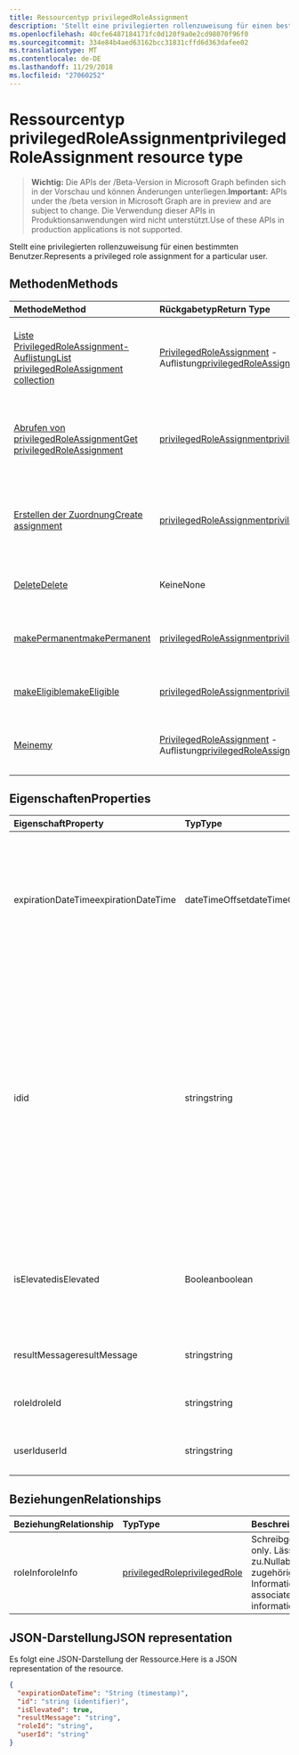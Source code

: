 ```yaml
---
title: Ressourcentyp privilegedRoleAssignment
description: 'Stellt eine privilegierten rollenzuweisung für einen bestimmten Benutzer. '
ms.openlocfilehash: 40cfe6487184171fc0d120f9a0e2cd98070f96f0
ms.sourcegitcommit: 334e84b4aed63162bcc31831cffd6d363dafee02
ms.translationtype: MT
ms.contentlocale: de-DE
ms.lasthandoff: 11/29/2018
ms.locfileid: "27060252"
---
```

# <a name="privilegedroleassignment-resource-type"></a><span data-ttu-id="66572-103">Ressourcentyp privilegedRoleAssignment</span><span class="sxs-lookup"><span data-stu-id="66572-103">privilegedRoleAssignment resource type</span></span>

> <span data-ttu-id="66572-104">**Wichtig:** Die APIs der /Beta-Version in Microsoft Graph befinden sich in der Vorschau und können Änderungen unterliegen.</span><span class="sxs-lookup"><span data-stu-id="66572-104">**Important:** APIs under the /beta version in Microsoft Graph are in preview and are subject to change.</span></span> <span data-ttu-id="66572-105">Die Verwendung dieser APIs in Produktionsanwendungen wird nicht unterstützt.</span><span class="sxs-lookup"><span data-stu-id="66572-105">Use of these APIs in production applications is not supported.</span></span>

<span data-ttu-id="66572-106">Stellt eine privilegierten rollenzuweisung für einen bestimmten Benutzer.</span><span class="sxs-lookup"><span data-stu-id="66572-106">Represents a privileged role assignment for a particular user.</span></span> 


## <a name="methods"></a><span data-ttu-id="66572-107">Methoden</span><span class="sxs-lookup"><span data-stu-id="66572-107">Methods</span></span>

| <span data-ttu-id="66572-108">Methode</span><span class="sxs-lookup"><span data-stu-id="66572-108">Method</span></span>           | <span data-ttu-id="66572-109">Rückgabetyp</span><span class="sxs-lookup"><span data-stu-id="66572-109">Return Type</span></span>    |<span data-ttu-id="66572-110">Beschreibung</span><span class="sxs-lookup"><span data-stu-id="66572-110">Description</span></span>|
|:---------------|:--------|:----------|
|[<span data-ttu-id="66572-111">Liste PrivilegedRoleAssignment-Auflistung</span><span class="sxs-lookup"><span data-stu-id="66572-111">List privilegedRoleAssignment collection</span></span>](../api/privilegedroleassignment-list.md) | <span data-ttu-id="66572-112">[PrivilegedRoleAssignment](privilegedroleassignment.md) -Auflistung</span><span class="sxs-lookup"><span data-stu-id="66572-112">[privilegedRoleAssignment](privilegedroleassignment.md) collection</span></span>|<span data-ttu-id="66572-113">Rufen Sie die Auflistung von PrivilegedRoleAssignment-Objekten.</span><span class="sxs-lookup"><span data-stu-id="66572-113">Get the collection of privilegedRoleAssignment objects.</span></span>|
|[<span data-ttu-id="66572-114">Abrufen von privilegedRoleAssignment</span><span class="sxs-lookup"><span data-stu-id="66572-114">Get privilegedRoleAssignment</span></span>](../api/privilegedroleassignment-get.md) | [<span data-ttu-id="66572-115">privilegedRoleAssignment</span><span class="sxs-lookup"><span data-stu-id="66572-115">privilegedRoleAssignment</span></span>](privilegedroleassignment.md) |<span data-ttu-id="66572-116">Lesen Sie Eigenschaften und Beziehungen des PrivilegedRoleAssignment-Objekts.</span><span class="sxs-lookup"><span data-stu-id="66572-116">Read properties and relationships of privilegedRoleAssignment object.</span></span>|
|[<span data-ttu-id="66572-117">Erstellen der Zuordnung</span><span class="sxs-lookup"><span data-stu-id="66572-117">Create assignment</span></span>](../api/privilegedroleassignment-post-privilegedroleassignments.md) |[<span data-ttu-id="66572-118">privilegedRoleAssignment</span><span class="sxs-lookup"><span data-stu-id="66572-118">privilegedRoleAssignment</span></span>](privilegedroleassignment.md)| <span data-ttu-id="66572-119">Erstellen Sie eine neue Zuordnung, indem Sie das Veröffentlichen in der Assignments-Auflistung.</span><span class="sxs-lookup"><span data-stu-id="66572-119">Create a new assignment by posting to the assignments collection.</span></span>|
|[<span data-ttu-id="66572-120">Delete</span><span class="sxs-lookup"><span data-stu-id="66572-120">Delete</span></span>](../api/privilegedroleassignment-delete.md) | <span data-ttu-id="66572-121">Keine</span><span class="sxs-lookup"><span data-stu-id="66572-121">None</span></span> |<span data-ttu-id="66572-122">PrivilegedRoleAssignment-Objekt zu löschen.</span><span class="sxs-lookup"><span data-stu-id="66572-122">Delete privilegedRoleAssignment object.</span></span> |
|[<span data-ttu-id="66572-123">makePermanent</span><span class="sxs-lookup"><span data-stu-id="66572-123">makePermanent</span></span>](../api/privilegedroleassignment-makepermanent.md)|[<span data-ttu-id="66572-124">privilegedRoleAssignment</span><span class="sxs-lookup"><span data-stu-id="66572-124">privilegedRoleAssignment</span></span>](privilegedroleassignment.md)|<span data-ttu-id="66572-125">Stellen Sie die rollenzuweisung als dauerhaft entfernt.</span><span class="sxs-lookup"><span data-stu-id="66572-125">Make the role assignment as permanent.</span></span>|
|[<span data-ttu-id="66572-126">makeEligible</span><span class="sxs-lookup"><span data-stu-id="66572-126">makeEligible</span></span>](../api/privilegedroleassignment-makeeligible.md)|[<span data-ttu-id="66572-127">privilegedRoleAssignment</span><span class="sxs-lookup"><span data-stu-id="66572-127">privilegedRoleAssignment</span></span>](privilegedroleassignment.md)|<span data-ttu-id="66572-128">Stellen Sie die rollenzuweisung als geeignet.</span><span class="sxs-lookup"><span data-stu-id="66572-128">Make the role assignment as eligible.</span></span>|
|[<span data-ttu-id="66572-129">Meine</span><span class="sxs-lookup"><span data-stu-id="66572-129">my</span></span>](../api/privilegedroleassignment-my.md)|<span data-ttu-id="66572-130">[PrivilegedRoleAssignment](privilegedroleassignment.md) -Auflistung</span><span class="sxs-lookup"><span data-stu-id="66572-130">[privilegedRoleAssignment](privilegedroleassignment.md) collection</span></span>|<span data-ttu-id="66572-131">Abrufen des aktuellen Benutzers privilegierten rollenzuweisungen.</span><span class="sxs-lookup"><span data-stu-id="66572-131">Get the current user's privileged role assignments.</span></span>|

## <a name="properties"></a><span data-ttu-id="66572-132">Eigenschaften</span><span class="sxs-lookup"><span data-stu-id="66572-132">Properties</span></span>
| <span data-ttu-id="66572-133">Eigenschaft</span><span class="sxs-lookup"><span data-stu-id="66572-133">Property</span></span>     | <span data-ttu-id="66572-134">Typ</span><span class="sxs-lookup"><span data-stu-id="66572-134">Type</span></span>   |<span data-ttu-id="66572-135">Beschreibung</span><span class="sxs-lookup"><span data-stu-id="66572-135">Description</span></span>|
|:---------------|:--------|:----------|
|<span data-ttu-id="66572-136">expirationDateTime</span><span class="sxs-lookup"><span data-stu-id="66572-136">expirationDateTime</span></span>|<span data-ttu-id="66572-137">dateTimeOffset</span><span class="sxs-lookup"><span data-stu-id="66572-137">dateTimeOffset</span></span>|<span data-ttu-id="66572-138">Die UTC-DateTime, die temporäre privilegierten rollenzuweisung abgelaufen sein wird.</span><span class="sxs-lookup"><span data-stu-id="66572-138">The UTC DateTime when the temporary privileged role assignment will be expired.</span></span> <span data-ttu-id="66572-139">Für permanente rollenzuweisung ist der Wert null.</span><span class="sxs-lookup"><span data-stu-id="66572-139">For permanent role assignment, the value is null.</span></span>|
|<span data-ttu-id="66572-140">id</span><span class="sxs-lookup"><span data-stu-id="66572-140">id</span></span>|<span data-ttu-id="66572-141">string</span><span class="sxs-lookup"><span data-stu-id="66572-141">string</span></span>| <span data-ttu-id="66572-142">Der eindeutige Bezeichner für die privilegierten rollenzuweisung.</span><span class="sxs-lookup"><span data-stu-id="66572-142">The unique identifier for the privileged role assignment.</span></span> <span data-ttu-id="66572-143">Schreibgeschützt.</span><span class="sxs-lookup"><span data-stu-id="66572-143">Read-only.</span></span> <span data-ttu-id="66572-144">Es ist im Format "UserId_roleId", wobei Benutzer-ID ist die GUID-Zeichenfolge für Azure AD-Benutzer-Id und RoleId ist die GUID für Azure Administrator Rollen-Id-Zeichenfolge.</span><span class="sxs-lookup"><span data-stu-id="66572-144">It is in the format of 'userId_roleId', where userId is the GUID string for Azure AD user id, and roleId is the GUID string for Azure administrator role id.</span></span>|
|<span data-ttu-id="66572-145">isElevated</span><span class="sxs-lookup"><span data-stu-id="66572-145">isElevated</span></span>|<span data-ttu-id="66572-146">Boolean</span><span class="sxs-lookup"><span data-stu-id="66572-146">boolean</span></span>|<span data-ttu-id="66572-147">**true,** Wenn die rollenzuweisung aktiviert ist.</span><span class="sxs-lookup"><span data-stu-id="66572-147">**true** if the role assignment is activated.</span></span> <span data-ttu-id="66572-148">**false,** Wenn die rollenzuweisung deaktiviert wird.</span><span class="sxs-lookup"><span data-stu-id="66572-148">**false** if the role assignment is deactivated.</span></span>|
|<span data-ttu-id="66572-149">resultMessage</span><span class="sxs-lookup"><span data-stu-id="66572-149">resultMessage</span></span>|<span data-ttu-id="66572-150">string</span><span class="sxs-lookup"><span data-stu-id="66572-150">string</span></span>|<span data-ttu-id="66572-151">Ergebnisnachricht vom Dienst festgelegt.</span><span class="sxs-lookup"><span data-stu-id="66572-151">Result message set by the service.</span></span>|
|<span data-ttu-id="66572-152">roleId</span><span class="sxs-lookup"><span data-stu-id="66572-152">roleId</span></span>|<span data-ttu-id="66572-153">string</span><span class="sxs-lookup"><span data-stu-id="66572-153">string</span></span>|<span data-ttu-id="66572-154">Rollenbezeichner.</span><span class="sxs-lookup"><span data-stu-id="66572-154">Role identifier.</span></span> <span data-ttu-id="66572-155">Im Zeichenformat GUID.</span><span class="sxs-lookup"><span data-stu-id="66572-155">In GUID string format.</span></span>|
|<span data-ttu-id="66572-156">userId</span><span class="sxs-lookup"><span data-stu-id="66572-156">userId</span></span>|<span data-ttu-id="66572-157">string</span><span class="sxs-lookup"><span data-stu-id="66572-157">string</span></span>|<span data-ttu-id="66572-158">Benutzer-ID.</span><span class="sxs-lookup"><span data-stu-id="66572-158">User identifier.</span></span> <span data-ttu-id="66572-159">Im Zeichenformat GUID.</span><span class="sxs-lookup"><span data-stu-id="66572-159">In GUID string format.</span></span>|

## <a name="relationships"></a><span data-ttu-id="66572-160">Beziehungen</span><span class="sxs-lookup"><span data-stu-id="66572-160">Relationships</span></span>
| <span data-ttu-id="66572-161">Beziehung</span><span class="sxs-lookup"><span data-stu-id="66572-161">Relationship</span></span> | <span data-ttu-id="66572-162">Typ</span><span class="sxs-lookup"><span data-stu-id="66572-162">Type</span></span>   |<span data-ttu-id="66572-163">Beschreibung</span><span class="sxs-lookup"><span data-stu-id="66572-163">Description</span></span>|
|:---------------|:--------|:----------|
|<span data-ttu-id="66572-164">roleInfo</span><span class="sxs-lookup"><span data-stu-id="66572-164">roleInfo</span></span>|[<span data-ttu-id="66572-165">privilegedRole</span><span class="sxs-lookup"><span data-stu-id="66572-165">privilegedRole</span></span>](privilegedrole.md)| <span data-ttu-id="66572-166">Schreibgeschützt.</span><span class="sxs-lookup"><span data-stu-id="66572-166">Read-only.</span></span> <span data-ttu-id="66572-167">Lässt Nullwerte zu.</span><span class="sxs-lookup"><span data-stu-id="66572-167">Nullable.</span></span> <span data-ttu-id="66572-168">Die zugehörige Rolle-Informationen.</span><span class="sxs-lookup"><span data-stu-id="66572-168">The associated role information.</span></span>|

## <a name="json-representation"></a><span data-ttu-id="66572-169">JSON-Darstellung</span><span class="sxs-lookup"><span data-stu-id="66572-169">JSON representation</span></span>

<span data-ttu-id="66572-170">Es folgt eine JSON-Darstellung der Ressource.</span><span class="sxs-lookup"><span data-stu-id="66572-170">Here is a JSON representation of the resource.</span></span>

<!-- {
  "blockType": "resource",
  "optionalProperties": [

  ],
  "@odata.type": "microsoft.graph.privilegedRoleAssignment"
}-->

```json
{
  "expirationDateTime": "String (timestamp)",
  "id": "string (identifier)",
  "isElevated": true,
  "resultMessage": "string",
  "roleId": "string",
  "userId": "string"
}

```

<!-- uuid: 8fcb5dbc-d5aa-4681-8e31-b001d5168d79
2015-10-25 14:57:30 UTC -->
<!-- {
  "type": "#page.annotation",
  "description": "privilegedRoleAssignment resource",
  "keywords": "",
  "section": "documentation",
  "tocPath": ""
}-->
